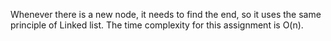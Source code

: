 Whenever there is a new node, it needs to find the end, so it uses the same principle of Linked list.
The time complexity for this assignment is O(n).
